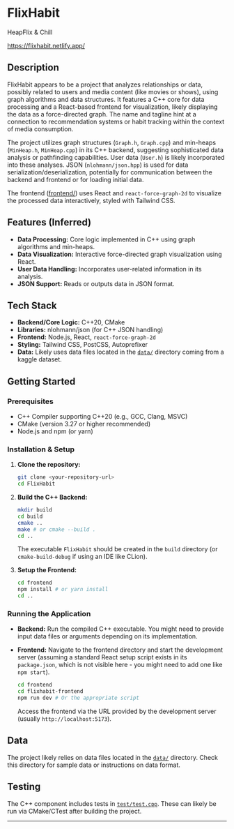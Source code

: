 # FlixHabit

HeapFlix & Chill

https://flixhabit.netlify.app/

## Description

FlixHabit appears to be a project that analyzes relationships or data, possibly related to users and media content (like movies or shows), using graph algorithms and data structures. It features a C++ core for data processing and a React-based frontend for visualization, likely displaying the data as a force-directed graph. The name and tagline hint at a connection to recommendation systems or habit tracking within the context of media consumption.

The project utilizes graph structures (`Graph.h`, `Graph.cpp`) and min-heaps (`MinHeap.h`, `MinHeap.cpp`) in its C++ backend, suggesting sophisticated data analysis or pathfinding capabilities. User data (`User.h`) is likely incorporated into these analyses. JSON (`nlohmann/json.hpp`) is used for data serialization/deserialization, potentially for communication between the backend and frontend or for loading initial data.

The frontend ([frontend/](./frontend/)) uses React and `react-force-graph-2d` to visualize the processed data interactively, styled with Tailwind CSS.

## Features (Inferred)

*   **Data Processing:** Core logic implemented in C++ using graph algorithms and min-heaps.
*   **Data Visualization:** Interactive force-directed graph visualization using React.
*   **User Data Handling:** Incorporates user-related information in its analysis.
*   **JSON Support:** Reads or outputs data in JSON format.

## Tech Stack

*   **Backend/Core Logic:** C++20, CMake
*   **Libraries:** nlohmann/json (for C++ JSON handling)
*   **Frontend:** Node.js, React, `react-force-graph-2d`
*   **Styling:** Tailwind CSS, PostCSS, Autoprefixer
*   **Data:** Likely uses data files located in the [`data/`](./data/) directory coming from a kaggle dataset. 

## Getting Started

### Prerequisites

*   C++ Compiler supporting C++20 (e.g., GCC, Clang, MSVC)
*   CMake (version 3.27 or higher recommended)
*   Node.js and npm (or yarn)

### Installation & Setup

1.  **Clone the repository:**
    ```bash
    git clone <your-repository-url>
    cd FlixHabit
    ```

2.  **Build the C++ Backend:**
    ```bash
    mkdir build
    cd build
    cmake ..
    make # or cmake --build .
    cd ..
    ```
    The executable `FlixHabit` should be created in the `build` directory (or `cmake-build-debug` if using an IDE like CLion).

3.  **Setup the Frontend:**
    ```bash
    cd frontend
    npm install # or yarn install
    cd ..
    ```

### Running the Application

*   **Backend:**
    Run the compiled C++ executable. You might need to provide input data files or arguments depending on its implementation.

*   **Frontend:**
    Navigate to the frontend directory and start the development server (assuming a standard React setup script exists in its `package.json`, which is not visible here - you might need to add one like `npm start`).
    ```bash
    cd frontend 
    cd flixhabit-frontend
    npm run dev # Or the appropriate script
    ```
    Access the frontend via the URL provided by the development server (usually `http://localhost:5173`).

## Data

The project likely relies on data files located in the [`data/`](./data/) directory. Check this directory for sample data or instructions on data format.

## Testing

The C++ component includes tests in [`test/test.cpp`](./test/test.cpp). These can likely be run via CMake/CTest after building the project.

---
